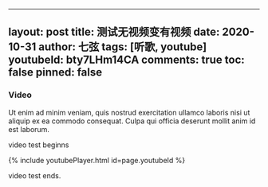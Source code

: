  --- 
 layout: post 
 title: 测试无视频变有视频 
 date: 2020-10-31 
 author: 七弦 
 tags: [听歌, youtube] 
 youtubeId: bty7LHm14CA
 comments: true 
 toc: false 
 pinned: false 
 --- 
   ### Video 
   Ut enim ad minim veniam, quis nostrud exercitation ullamco laboris nisi ut aliquip ex ea commodo consequat. 
   Culpa qui officia deserunt mollit anim id est laborum. 
   <!--more--> 
   video test beginns 
   
   {% include youtubePlayer.html id=page.youtubeId %}
   
   video test ends. 
